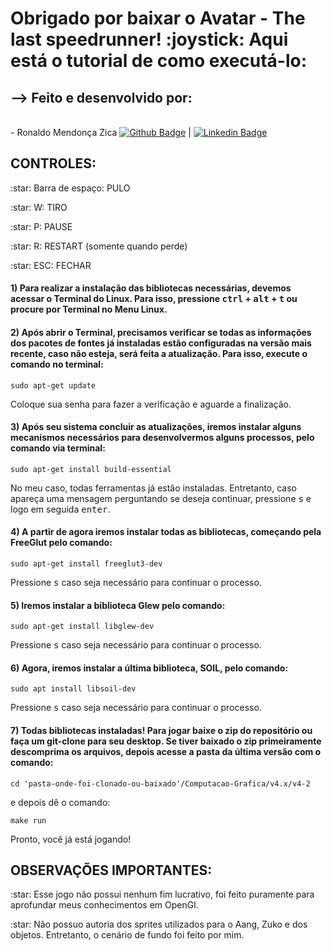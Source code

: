 <h1>Obrigado por baixar o Avatar - The last speedrunner! :joystick: Aqui está o tutorial de como executá-lo:</h1>

<h2>--> Feito e desenvolvido por:</h2> 

  <br/> - Ronaldo Mendonça Zica
  [![Github Badge](https://img.shields.io/badge/-RonaldoZica-black?style=flat-square&logo=Github&logoColor=white&link=https://www.github.com/ronaldozica/)](https://www.github.com/ronaldozica/) |
  [![Linkedin Badge](https://img.shields.io/badge/-RonaldoZica-blue?style=flat-square&logo=Linkedin&logoColor=white&link=https://www.linkedin.com/in/ronaldo-zica/)](https://www.linkedin.com/in/ronaldo-zica/)
  
<h2>CONTROLES:</h2>
<p>:star: Barra de espaço: PULO</p>
<p>:star: W: TIRO</p>
<p>:star: P: PAUSE</p>
<p>:star: R: RESTART (somente quando perde)</p>
<p>:star: ESC: FECHAR</p>

<h4>1) Para realizar a instalação das bibliotecas necessárias, devemos acessar o Terminal do Linux.
Para isso, pressione <kbd>ctrl</kbd> + <kbd>alt</kbd> + <kbd>t</kbd> ou procure por Terminal no Menu Linux.</h4>

<h4>2) Após abrir o Terminal, precisamos verificar se todas as informações dos pacotes
de fontes já instaladas estão configuradas na versão mais recente, caso não esteja,
será feita a atualização. Para isso, execute o comando no terminal:</h4>
<p><code>sudo apt-get update</code></p>
<p>Coloque sua senha para fazer a verificação e aguarde a finalização.</p>

<h4>3) Após seu sistema concluir as atualizações, iremos instalar alguns mecanismos
necessários para desenvolvermos alguns processos, pelo comando via terminal:</h4>
<p><code>sudo apt-get install build-essential</code></p>
<p>No meu caso, todas ferramentas já estão instaladas. Entretanto, caso apareça uma
mensagem perguntando se deseja continuar, pressione <kbd>s</kbd> e logo em seguida <kbd>enter</kbd>.</p>

<h4>4) A partir de agora iremos instalar todas as bibliotecas, começando pela FreeGlut
pelo comando:</h4>
<p><code>sudo apt-get install freeglut3-dev</code></p>
<p>Pressione <kbd>s</kbd> caso seja necessário para continuar o processo.</p>

<h4>5) Iremos instalar a biblioteca Glew pelo comando:</h4>
<p><code>sudo apt-get install libglew-dev</code></p>
<p>Pressione <kbd>s</kbd> caso seja necessário para continuar o processo.</p>

<h4>6) Agora, iremos instalar a última biblioteca, SOIL, pelo comando:</h4>
<p><code>sudo apt install libsoil-dev</code></p>
<p>Pressione <kbd>s</kbd> caso seja necessário para continuar o processo.</p>

<h4>7) Todas bibliotecas instaladas! Para jogar baixe o zip do repositório ou faça um git-clone para seu desktop.
  Se tiver baixado o zip primeiramente descomprima os arquivos, depois acesse a pasta da última versão com o comando:</h4>
<p><code>cd 'pasta-onde-foi-clonado-ou-baixado'/Computacao-Grafica/v4.x/v4-2</code></p>
<p>e depois dê o comando:</p>
<p><code>make run</code></p>
<p>Pronto, você já está jogando!</p>

<h2>OBSERVAÇÕES IMPORTANTES:</h2>
<p>:star: Esse jogo não possui nenhum fim lucrativo, foi feito puramente para aprofundar meus conhecimentos em OpenGl.</p>
<p>:star: Não possuo autoria dos sprites utilizados para o Aang, Zuko e dos objetos. Entretanto, o cenário de fundo foi feito por mim.</p>

